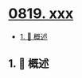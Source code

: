 # [0819. xxx](https://github.com/Tdahuyou/TNotes.leetcode/tree/main/notes/0819.%20xxx)

<!-- region:toc -->

- [1. 📝 概述](#1--概述)

<!-- endregion:toc -->

## 1. 📝 概述

